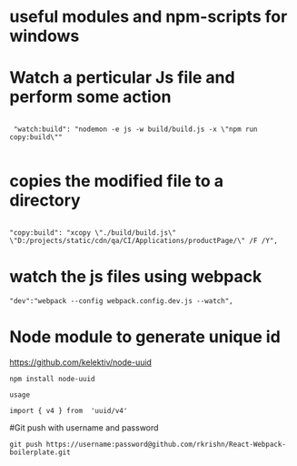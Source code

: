 # useful modules and npm-scripts for windows

# Watch a perticular Js file and perform some action 

```

 "watch:build": "nodemon -e js -w build/build.js -x \"npm run copy:build\""
 
 ```
 
 # copies the modified file to a directory
 
 ```
 
 "copy:build": "xcopy \"./build/build.js\" \"D:/projects/static/cdn/qa/CI/Applications/productPage/\" /F /Y",
 
 ```
 
 # watch the js files using webpack
 
 ```
 "dev":"webpack --config webpack.config.dev.js --watch",
 ```
 
 # Node module to generate unique id 

https://github.com/kelektiv/node-uuid

 ```
 npm install node-uuid
 
 usage
 
 import { v4 } from  'uuid/v4'
 
 ```
#Git push with username and password

```
git push https://username:password@github.com/rkrishn/React-Webpack-boilerplate.git
```
